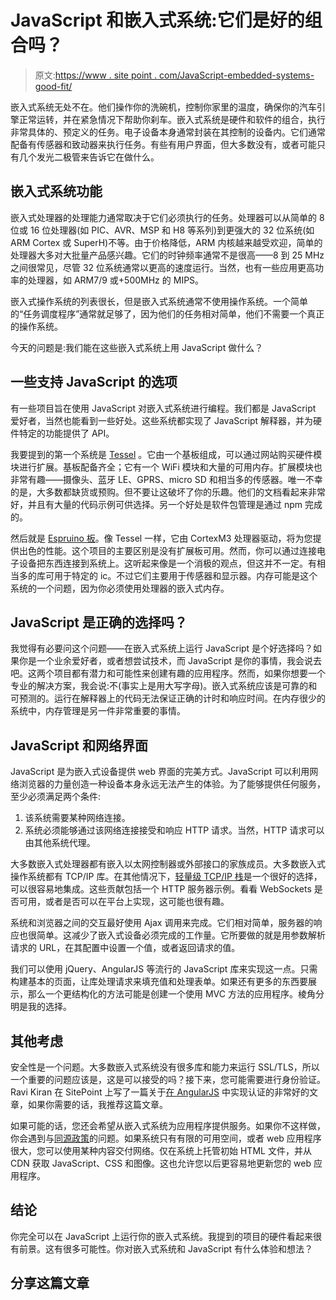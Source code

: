 # JavaScript 和嵌入式系统:它们是好的组合吗？

> 原文:[https://www . site point . com/JavaScript-embedded-systems-good-fit/](https://www.sitepoint.com/javascript-embedded-systems-good-fit/)

嵌入式系统无处不在。他们操作你的洗碗机，控制你家里的温度，确保你的汽车引擎正常运转，并在紧急情况下帮助你刹车。嵌入式系统是硬件和软件的组合，执行非常具体的、预定义的任务。电子设备本身通常封装在其控制的设备内。它们通常配备有传感器和致动器来执行任务。有些有用户界面，但大多数没有，或者可能只有几个发光二极管来告诉它在做什么。

## 嵌入式系统功能

嵌入式处理器的处理能力通常取决于它们必须执行的任务。处理器可以从简单的 8 位或 16 位处理器(如 PIC、AVR、MSP 和 H8 等系列)到更强大的 32 位系统(如 ARM Cortex 或 SuperH)不等。由于价格降低，ARM 内核越来越受欢迎，简单的处理器大多对大批量产品感兴趣。它们的时钟频率通常不是很高——8 到 25 MHz 之间很常见，尽管 32 位系统通常以更高的速度运行。当然，也有一些应用更高功率的处理器，如 ARM7/9 或+500MHz 的 MIPS。

嵌入式操作系统的列表很长，但是嵌入式系统通常不使用操作系统。一个简单的“任务调度程序”通常就足够了，因为他们的任务相对简单，他们不需要一个真正的操作系统。

今天的问题是:我们能在这些嵌入式系统上用 JavaScript 做什么？

## 一些支持 JavaScript 的选项

有一些项目旨在使用 JavaScript 对嵌入式系统进行编程。我们都是 JavaScript 爱好者，当然也能看到一些好处。这些系统都实现了 JavaScript 解释器，并为硬件特定的功能提供了 API。

我要提到的第一个系统是 [Tessel](https://tessel.io/) 。它由一个基板组成，可以通过网站购买硬件模块进行扩展。基板配备齐全；它有一个 WiFi 模块和大量的可用内存。扩展模块也非常有趣——摄像头、蓝牙 LE、GPRS、micro SD 和相当多的传感器。唯一不幸的是，大多数都缺货或预购。但不要让这破坏了你的乐趣。他们的文档看起来非常好，并且有大量的代码示例可供选择。另一个好处是软件包管理是通过 npm 完成的。

然后就是 [Espruino 板](http://www.espruino.com)。像 Tessel 一样，它由 CortexM3 处理器驱动，将为您提供出色的性能。这个项目的主要区别是没有扩展板可用。然而，你可以通过连接电子设备把东西连接到系统上。这听起来像是一个消极的观点，但这并不一定。有相当多的库可用于特定的 ic。不过它们主要用于传感器和显示器。内存可能是这个系统的一个问题，因为你必须使用处理器的嵌入式内存。

## JavaScript 是正确的选择吗？

我觉得有必要问这个问题——在嵌入式系统上运行 JavaScript 是个好选择吗？如果你是一个业余爱好者，或者想尝试技术，而 JavaScript 是你的事情，我会说去吧。这两个项目都有潜力和可能性来创建有趣的应用程序。然而，如果你想要一个专业的解决方案，我会说:不(事实上是用大写字母)。嵌入式系统应该是可靠的和可预测的。运行在解释器上的代码无法保证正确的计时和响应时间。在内存很少的系统中，内存管理是另一件非常重要的事情。

## JavaScript 和网络界面

JavaScript 是为嵌入式设备提供 web 界面的完美方式。JavaScript 可以利用网络浏览器的力量创造一种设备本身永远无法产生的体验。为了能够提供任何服务，至少必须满足两个条件:

1.  该系统需要某种网络连接。
2.  系统必须能够通过该网络连接接受和响应 HTTP 请求。当然，HTTP 请求可以由其他系统代理。

大多数嵌入式处理器都有嵌入以太网控制器或外部接口的家族成员。大多数嵌入式操作系统都有 TCP/IP 库。在其他情况下，[轻量级 TCP/IP 栈](http://savannah.nongnu.org/projects/lwip/)是一个很好的选择，可以很容易地集成。这些贡献包括一个 HTTP 服务器示例。看看 WebSockets 是否可用，或者是否可以在平台上实现，这可能也很有趣。

系统和浏览器之间的交互最好使用 Ajax 调用来完成。它们相对简单，服务器的响应也很简单。这减少了嵌入式设备必须完成的工作量。它所要做的就是用参数解析请求的 URL，在其配置中设置一个值，或者返回请求的值。

我们可以使用 jQuery、AngularJS 等流行的 JavaScript 库来实现这一点。只需构建基本的页面，让库处理请求来填充值和处理表单。如果还有更多的东西要展示，那么一个更结构化的方法可能是创建一个使用 MVC 方法的应用程序。棱角分明是我的选择。

## 其他考虑

安全性是一个问题。大多数嵌入式系统没有很多库和能力来运行 SSL/TLS，所以一个重要的问题应该是，这是可以接受的吗？接下来，您可能需要进行身份验证。Ravi Kiran 在 SitePoint 上写了一篇关于[在 AngularJS](https://www.sitepoint.com/implementing-authentication-angular-applications/) 中实现认证的非常好的文章，如果你需要的话，我推荐这篇文章。

如果可能的话，您还会希望从嵌入式系统为应用程序提供服务。如果你不这样做，你会遇到与[同源政策](http://en.wikipedia.org/wiki/Same-origin_policy)的问题。如果系统只有有限的可用空间，或者 web 应用程序很大，您可以使用某种内容交付网络。仅在系统上托管初始 HTML 文件，并从 CDN 获取 JavaScript、CSS 和图像。这也允许您以后更容易地更新您的 web 应用程序。

## 结论

你完全可以在 JavaScript 上运行你的嵌入式系统。我提到的项目的硬件看起来很有前景。这有很多可能性。你对嵌入式系统和 JavaScript 有什么体验和想法？

## 分享这篇文章